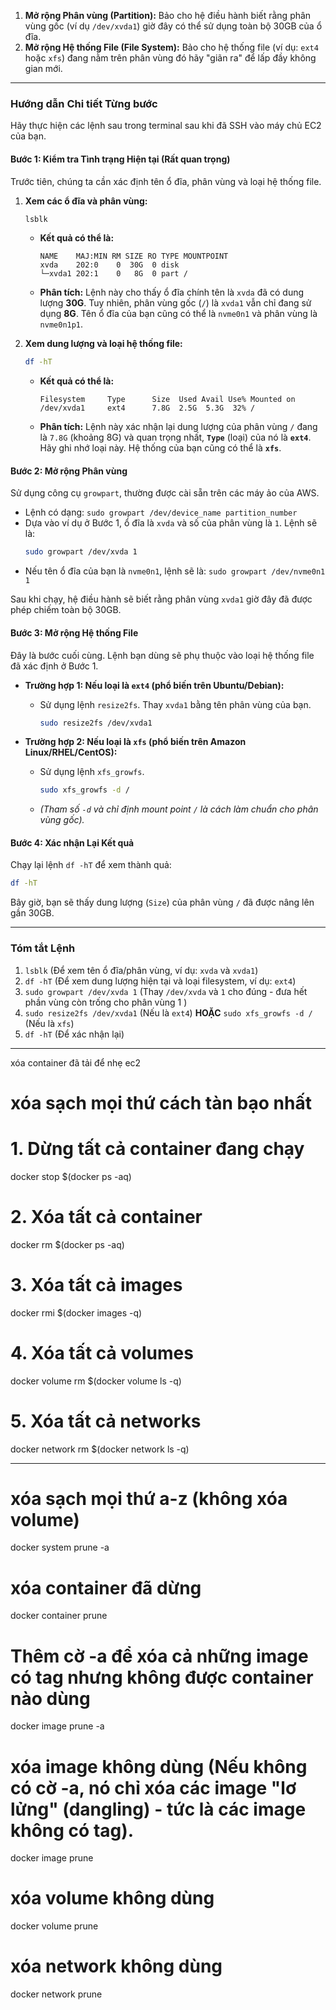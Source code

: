 1.  **Mở rộng Phân vùng (Partition):** Bảo cho hệ điều hành biết rằng phân vùng gốc (ví dụ `/dev/xvda1`) giờ đây có thể sử dụng toàn bộ 30GB của ổ đĩa.
2.  **Mở rộng Hệ thống File (File System):** Bảo cho hệ thống file (ví dụ: `ext4` hoặc `xfs`) đang nằm trên phân vùng đó hãy "giãn ra" để lấp đầy không gian mới.

---

### **Hướng dẫn Chi tiết Từng bước**

Hãy thực hiện các lệnh sau trong terminal sau khi đã SSH vào máy chủ EC2 của bạn.

#### **Bước 1: Kiểm tra Tình trạng Hiện tại (Rất quan trọng)**

Trước tiên, chúng ta cần xác định tên ổ đĩa, phân vùng và loại hệ thống file.

1.  **Xem các ổ đĩa và phân vùng:**

    ```bash
    lsblk
    ```

    - **Kết quả có thể là:**
      ```
      NAME    MAJ:MIN RM SIZE RO TYPE MOUNTPOINT
      xvda    202:0    0  30G  0 disk
      └─xvda1 202:1    0   8G  0 part /
      ```
    - **Phân tích:** Lệnh này cho thấy ổ đĩa chính tên là `xvda` đã có dung lượng **30G**. Tuy nhiên, phân vùng gốc (`/`) là `xvda1` vẫn chỉ đang sử dụng **8G**. Tên ổ đĩa của bạn cũng có thể là `nvme0n1` và phân vùng là `nvme0n1p1`.

2.  **Xem dung lượng và loại hệ thống file:**

    ```bash
    df -hT
    ```

    - **Kết quả có thể là:**
      ```
      Filesystem     Type      Size  Used Avail Use% Mounted on
      /dev/xvda1     ext4      7.8G  2.5G  5.3G  32% /
      ```
    - **Phân tích:** Lệnh này xác nhận lại dung lượng của phân vùng `/` đang là `7.8G` (khoảng 8G) và quan trọng nhất, **`Type`** (loại) của nó là **`ext4`**. Hãy ghi nhớ loại này. Hệ thống của bạn cũng có thể là **`xfs`**.

#### **Bước 2: Mở rộng Phân vùng**

Sử dụng công cụ `growpart`, thường được cài sẵn trên các máy ảo của AWS.

- Lệnh có dạng: `sudo growpart /dev/device_name partition_number`
- Dựa vào ví dụ ở Bước 1, ổ đĩa là `xvda` và số của phân vùng là `1`. Lệnh sẽ là:
  ```bash
  sudo growpart /dev/xvda 1
  ```
- Nếu tên ổ đĩa của bạn là `nvme0n1`, lệnh sẽ là: `sudo growpart /dev/nvme0n1 1`

Sau khi chạy, hệ điều hành sẽ biết rằng phân vùng `xvda1` giờ đây đã được phép chiếm toàn bộ 30GB.

#### **Bước 3: Mở rộng Hệ thống File**

Đây là bước cuối cùng. Lệnh bạn dùng sẽ phụ thuộc vào loại hệ thống file đã xác định ở Bước 1.

- **Trường hợp 1: Nếu loại là `ext4` (phổ biến trên Ubuntu/Debian):**

  - Sử dụng lệnh `resize2fs`. Thay `xvda1` bằng tên phân vùng của bạn.
    ```bash
    sudo resize2fs /dev/xvda1
    ```

- **Trường hợp 2: Nếu loại là `xfs` (phổ biến trên Amazon Linux/RHEL/CentOS):**

  - Sử dụng lệnh `xfs_growfs`.
    ```bash
    sudo xfs_growfs -d /
    ```
  - _(Tham số `-d` và chỉ định mount point `/` là cách làm chuẩn cho phân vùng gốc)._

#### **Bước 4: Xác nhận Lại Kết quả**

Chạy lại lệnh `df -hT` để xem thành quả:

```bash
df -hT
```

Bây giờ, bạn sẽ thấy dung lượng (`Size`) của phân vùng `/` đã được nâng lên gần 30GB.

---

### **Tóm tắt Lệnh**

1.  `lsblk` (Để xem tên ổ đĩa/phân vùng, ví dụ: `xvda` và `xvda1`)
2.  `df -hT` (Để xem dung lượng hiện tại và loại filesystem, ví dụ: `ext4`)
3.  `sudo growpart /dev/xvda 1` (Thay `/dev/xvda` và `1` cho đúng - đưa hết phần vùng còn trống cho phân vùng 1 )
4.  `sudo resize2fs /dev/xvda1` (Nếu là `ext4`) **HOẶC** `sudo xfs_growfs -d /` (Nếu là `xfs`)
5.  `df -hT` (Để xác nhận lại)

---

xóa container đã tải để nhẹ ec2

# xóa sạch mọi thứ cách tàn bạo nhất

# 1. Dừng tất cả container đang chạy

docker stop $(docker ps -aq)

# 2. Xóa tất cả container

docker rm $(docker ps -aq)

# 3. Xóa tất cả images

docker rmi $(docker images -q)

# 4. Xóa tất cả volumes

docker volume rm $(docker volume ls -q)

# 5. Xóa tất cả networks

docker network rm $(docker network ls -q)

---

# xóa sạch mọi thứ a-z (không xóa volume)

docker system prune -a

# xóa container đã dừng

docker container prune

# Thêm cờ -a để xóa cả những image có tag nhưng không được container nào dùng

docker image prune -a

# xóa image không dùng (Nếu không có cờ -a, nó chỉ xóa các image "lơ lửng" (dangling) - tức là các image không có tag).

docker image prune

# xóa volume không dùng

docker volume prune

# xóa network không dùng

docker network prune
